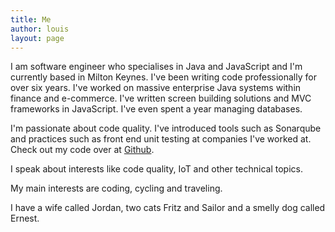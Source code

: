 ```yaml
---
title: Me
author: louis
layout: page
---
```


I am software engineer who specialises in Java and JavaScript and I'm currently based in Milton Keynes. I've been writing code professionally for over six years. I've worked on massive enterprise Java systems within finance and e-commerce. I've written screen building solutions and MVC frameworks in JavaScript. I've even spent a year managing databases.

I'm passionate about code quality. I've introduced tools such as Sonarqube and practices such as front end unit testing at companies I've worked at. Check out my code over at [Github](http://www.github.com/louisblack).

I speak about interests like code quality, IoT and other technical topics.   

My main interests are coding, cycling and traveling.

I have a wife called Jordan, two cats Fritz and Sailor and a smelly dog called Ernest.
